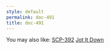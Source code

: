 ```yaml
---
style: default
permalink: doc-491
title: doc-491
---
```

You may also like:
[SCP-392](http://scp-wiki.net/scp-392)
[Jot It Down](http://scp-wiki.net/jot-it-down)